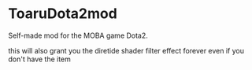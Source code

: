 # ToaruDota2mod
Self-made mod for the MOBA game Dota2.

this will also grant you the diretide shader filter effect forever even if you don't have the item


